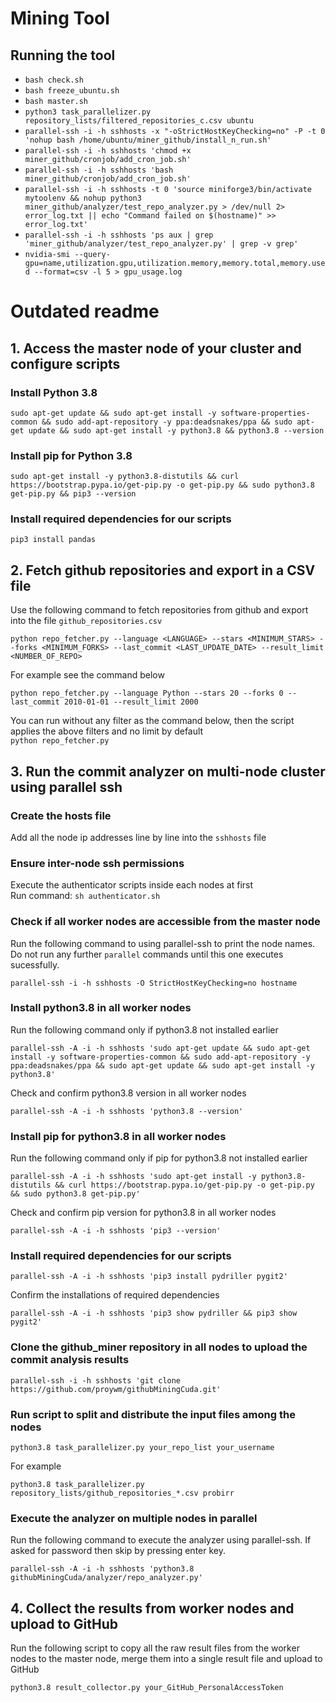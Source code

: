 # Mining Tool
## Running the tool
- `bash check.sh`
- `bash freeze_ubuntu.sh`
- `bash master.sh`
- `python3 task_parallelizer.py repository_lists/filtered_repositories_c.csv ubuntu`
- `parallel-ssh -i -h sshhosts -x "-oStrictHostKeyChecking=no" -P -t 0 'nohup bash /home/ubuntu/miner_github/install_n_run.sh'`
- `parallel-ssh -i -h sshhosts 'chmod +x miner_github/cronjob/add_cron_job.sh'`
- `parallel-ssh -i -h sshhosts 'bash miner_github/cronjob/add_cron_job.sh'`
- `parallel-ssh -i -h sshhosts -t 0 'source miniforge3/bin/activate mytoolenv && nohup python3 miner_github/analyzer/test_repo_analyzer.py > /dev/null 2> error_log.txt || echo "Command failed on $(hostname)" >> error_log.txt'`
- `parallel-ssh -i -h sshhosts 'ps aux | grep 'miner_github/analyzer/test_repo_analyzer.py' | grep -v grep'`
- `nvidia-smi --query-gpu=name,utilization.gpu,utilization.memory,memory.total,memory.used --format=csv -l 5 > gpu_usage.log`

# Outdated readme 
## 1. Access the master node of your cluster and configure scripts
### Install Python 3.8
```
sudo apt-get update && sudo apt-get install -y software-properties-common && sudo add-apt-repository -y ppa:deadsnakes/ppa && sudo apt-get update && sudo apt-get install -y python3.8 && python3.8 --version
```

### Install pip for Python 3.8
```
sudo apt-get install -y python3.8-distutils && curl https://bootstrap.pypa.io/get-pip.py -o get-pip.py && sudo python3.8 get-pip.py && pip3 --version
```

### Install required dependencies for our scripts
```
pip3 install pandas
```

## 2. Fetch github repositories and export in a CSV file
Use the following command to fetch repositories from github and export into the file `github_repositories.csv`
```
python repo_fetcher.py --language <LANGUAGE> --stars <MINIMUM_STARS> --forks <MINIMUM_FORKS> --last_commit <LAST_UPDATE_DATE> --result_limit <NUMBER_OF_REPO>
```

For example see the command below
```
python repo_fetcher.py --language Python --stars 20 --forks 0 --last_commit 2010-01-01 --result_limit 2000
```

You can run without any filter as the command below, then the script applies the above filters and no limit by default<br>
`python repo_fetcher.py`

## 3. Run the commit analyzer on multi-node cluster using parallel ssh
### Create the hosts file
Add all the node ip addresses line by line into the `sshhosts` file

### Ensure inter-node ssh permissions
Execute the authenticator scripts inside each nodes at first<br>
Run command: `sh authenticator.sh`

### Check if all worker nodes are accessible from the master node
Run the following command to using parallel-ssh to print the node names. Do not run any further `parallel` commands until this one executes sucessfully.
```
parallel-ssh -i -h sshhosts -O StrictHostKeyChecking=no hostname
```

### Install python3.8 in all worker nodes
Run the following command only if python3.8 not installed earlier
```
parallel-ssh -A -i -h sshhosts 'sudo apt-get update && sudo apt-get install -y software-properties-common && sudo add-apt-repository -y ppa:deadsnakes/ppa && sudo apt-get update && sudo apt-get install -y python3.8'
```
Check and confirm python3.8 version in all worker nodes
```
parallel-ssh -A -i -h sshhosts 'python3.8 --version'
```

### Install pip for python3.8 in all worker nodes
Run the following command only if pip for python3.8 not installed earlier
```
parallel-ssh -A -i -h sshhosts 'sudo apt-get install -y python3.8-distutils && curl https://bootstrap.pypa.io/get-pip.py -o get-pip.py && sudo python3.8 get-pip.py'
```
Check and confirm pip version for python3.8 in all worker nodes
```
parallel-ssh -A -i -h sshhosts 'pip3 --version'
```

### Install required dependencies for our scripts
```
parallel-ssh -A -i -h sshhosts 'pip3 install pydriller pygit2'
```
Confirm the installations of required dependencies
```
parallel-ssh -A -i -h sshhosts 'pip3 show pydriller && pip3 show pygit2'
```

### Clone the github_miner repository in all nodes to upload the commit analysis results
```
parallel-ssh -i -h sshhosts 'git clone https://github.com/proywm/githubMiningCuda.git'
```

### Run script to split and distribute the input files among the nodes
```
python3.8 task_parallelizer.py your_repo_list your_username
```
For example
```
python3.8 task_parallelizer.py repository_lists/github_repositories_*.csv probirr
```

### Execute the analyzer on multiple nodes in parallel
Run the following command to execute the analyzer using parallel-ssh. If asked for password then skip by pressing enter key.
```
parallel-ssh -A -i -h sshhosts 'python3.8 githubMiningCuda/analyzer/repo_analyzer.py'
```

## 4. Collect the results from worker nodes and upload to GitHub
Run the following script to copy all the raw result files from the worker nodes to the master node, merge them into a single result file and upload to GitHub
```
python3.8 result_collector.py your_GitHub_PersonalAccessToken
```
